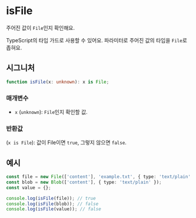 # isFile

주어진 값이 `File`인지 확인해요.

TypeScript의 타입 가드로 사용할 수 있어요. 파라미터로 주어진 값의 타입을 `File`로 좁혀요.

## 시그니처

```typescript
function isFile(x: unknown): x is File;
```

### 매개변수

- `x` (`unknown`): `File`인지 확인할 값.

### 반환값

(`x is File`): 값이 File이면 `true`, 그렇지 않으면 `false`.

## 예시

```typescript
const file = new File(['content'], 'example.txt', { type: 'text/plain' });
const blob = new Blob(['content'], { type: 'text/plain' });
const value = {};

console.log(isFile(file)); // true
console.log(isFile(blob)); // false
console.log(isFile(value)); // false
```
